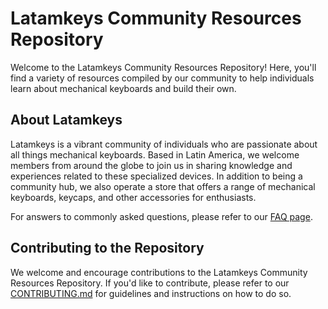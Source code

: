 # Latamkeys Community Resources Repository

Welcome to the Latamkeys Community Resources Repository! Here, you'll find a variety of resources compiled by our community to help individuals learn about mechanical keyboards and build their own.

## About Latamkeys

Latamkeys is a vibrant community of individuals who are passionate about all things mechanical keyboards. Based in Latin America, we welcome members from around the globe to join us in sharing knowledge and experiences related to these specialized devices. In addition to being a community hub, we also operate a store that offers a range of mechanical keyboards, keycaps, and other accessories for enthusiasts.

For answers to commonly asked questions, please refer to our [FAQ page](FAQ.md).

## Contributing to the Repository

We welcome and encourage contributions to the Latamkeys Community Resources Repository. If you'd like to contribute, please refer to our [CONTRIBUTING.md](CONTRIBUTING.md) for guidelines and instructions on how to do so.
